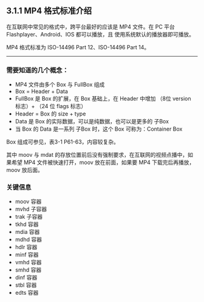 ## 3.1.1 MP4 格式标准介绍

在互联网中常见的格式中，跨平台最好的应该是 MP4 文件。在 PC 平台 Flashplayer、Android、IOS 都可以播放，且
使用系统默认的播放器即可播放。

MP4 格式标准为 ISO-14496 Part 12、ISO-14496 Part 14。

---
### 需要知道的几个概念：
- MP4 文件由多个 Box 与 FullBox 组成
- Box = Header + Data
- FullBox 是 Box 的扩展，在 Box 基础上，在 Header 中增加 （8位 version 标志）+ （24 位 flags 标志）
- Header = Box 的 size + type
- Data 是 Box 的实际数据，可以是纯数据，也可以是更多的 子Box
- 当 Box 的 Data 是一系列 子Box 时，这个 Box 可称为：Container Box

Box 组成可参见，表3-1 P61-63，内容较复杂。

其中 moov 与 mdat 的存放位置前后没有强制要求，在互联网的视频点播中，如果希望
MP4 文件被快速打开，moov 放在前面，如果要 MP4 下载完后再播放，moov 放后面。

### 关键信息

- moov 容器
- mvhd 子容器
- trak 子容器
- tkhd 容器
- mdia 容器
- mdhd 容器
- hdlr 容器
- minf 容器
- vmhd 容器
- smhd 容器
- dinf 容器
- stbl 容器
- edts 容器